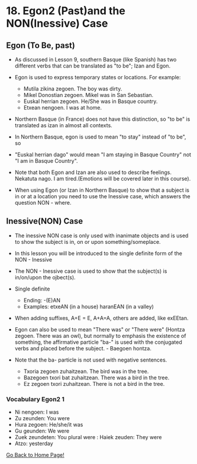# 18. Egon2 (Past)and the NON(Inessive) Case
## Egon (To Be, past)
* As discussed in Lesson 9, southern Basque (like Spanish) has two different verbs that can be translated as "to be"; Izan and Egon.

* Egon is used to express temporary states or locations. For example:
    * Mutila zikina zegoen. The boy was dirty.
    * Mikel Donostian zegoen. Mikel was in San Sebastian.
    * Euskal herrian zegoen. He/She was in Basque country.
    * Etxean nengoen. I was at home.

* Northern Basque (in France) does not have this distinction, so "to be" is translated as izan in almost all contexts.
* In Northern Basque, egon is used to mean "to stay" instead of "to be", so
* "Euskal herrian dago" would mean "I am staying in  Basque Country" not "I am in Basque Country".

* Note that both Egon and Izan are also used to describe feelings. Nekatuta nago. I am tired.(Emotions will be covered later in this course).

* When using Egon (or Izan in Northern Basque) to show that a subject is in or at a location you need to use the Inessive case, which answers the question NON - where.

## Inessive(NON) Case
* The inessive NON case is only used with inanimate objects and is used to show the subject is in, on or upon something/someplace.
* In this lesson you will be introduced to the single definite form of the NON - Inessive
* The NON - Inessive case is used to show that the subject(s) is in/on/upon the ojbect(s).
* Single definite
    *   Ending: -(E)AN
    *   Examples: etxeAN (in a house) haranEAN (in a valley)
* When adding suffixes, A+E = E, A+A=A, others are added, like exEEtan.

* Egon can  also be used to mean "There was" or "There were" (Hontza zegoen. There was an owl), but normally to emphasis the existence of something, the affirmative particle "ba-" is used with the conjugated verbs and placed before the subject. - Baegoen hontza.
* Note that the ba- particle is not used with negative sentences.
    * Txoria zegoen zuhaitzean.  The bird was in the tree.
    * Bazegoen txori bat zuhaitzean. There was a bird in the tree.
    * Ez zegoen txori zuhaitzean. There is not a bird in the tree.


### Vocabulary Egon2 1
* Ni nengoen: I was
* Zu zeunden: You were
* Hura zegoen: He/she/it was
* Gu geunden: We were
* Zuek zeundeten: You plural were
: Haiek zeuden: They were
* Atzo: yesterday

[ Go Back to Home Page!](..)
